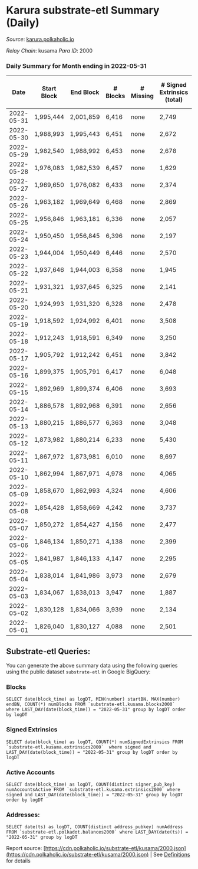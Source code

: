 # Karura substrate-etl Summary (Daily)

_Source_: [karura.polkaholic.io](https://karura.polkaholic.io)

*Relay Chain*: kusama
*Para ID*: 2000



### Daily Summary for Month ending in 2022-05-31


| Date | Start Block | End Block | # Blocks | # Missing | # Signed Extrinsics (total) | # Active Accounts | # Addresses with Balances | # Events | # Transfers | # XCM Transfers In | # XCM Transfers Out |
| ---- | ----------- | --------- | -------- | --------- | --------------------------- | ----------------- | ------------------------- | -------- | ----------- | ------------------ | ------------------- |
| 2022-05-31 | 1,995,444 | 2,001,859 | 6,416 | none  | 2,749 | 375 | 89,097 | 101,645 | 16,148 ($1,923,185.69) | 235 ($439,435.93) | 266 ($463,521.13) |
| 2022-05-30 | 1,988,993 | 1,995,443 | 6,451 | none  | 2,672 | 428 | 89,079 | 101,102 | 16,129 ($1,456,791.29) | 161 ($163,419.15) | 162 ($130,492.82) |
| 2022-05-29 | 1,982,540 | 1,988,992 | 6,453 | none  | 2,678 | 387 | 89,065 | 102,672 | 16,926 ($1,072,993.46) | 115 ($108,697.78) | 121 ($127,804.79) |
| 2022-05-28 | 1,976,083 | 1,982,539 | 6,457 | none  | 1,629 | 287 | 89,037 | 96,467 | 17,082 ($682,859.38) | 102 ($151,362.74) | 122 ($168,247.86) |
| 2022-05-27 | 1,969,650 | 1,976,082 | 6,433 | none  | 2,374 | 360 | 89,020 | 103,131 | 18,184 ($1,006,638.25) | 149 ($189,044.59) | 150 ($209,903.52) |
| 2022-05-26 | 1,963,182 | 1,969,649 | 6,468 | none  | 2,869 | 357 | 89,002 | 107,093 | 18,693 ($2,300,842.97) | 163 ($263,588.03) | 167 ($971,812.14) |
| 2022-05-25 | 1,956,846 | 1,963,181 | 6,336 | none  | 2,057 | 297 | 88,985 | 99,123 | 17,496 ($1,625,662.78) | 141 ($389,545.66) | 129 ($593,140.47) |
| 2022-05-24 | 1,950,450 | 1,956,845 | 6,396 | none  | 2,197 | 344 | 88,956 | 101,015 | 17,665 ($1,161,190.56) | 176 ($222,956.18) | 154 ($489,658.61) |
| 2022-05-23 | 1,944,004 | 1,950,449 | 6,446 | none  | 2,570 | 401 | 88,943 | 105,073 | 18,359 ($1,813,453.38) | 200 ($359,239.84) | 163 ($383,964.10) |
| 2022-05-22 | 1,937,646 | 1,944,003 | 6,358 | none  | 1,945 | 327 | 88,917 | 97,836 | 17,279 ($788,458.03) | 113 ($178,413.07) | 93 ($188,719.38) |
| 2022-05-21 | 1,931,321 | 1,937,645 | 6,325 | none  | 2,141 | 342 | 88,905 | 99,133 | 17,332 ($1,120,545.25) | 181 ($336,875.20) | 116 ($178,537.39) |
| 2022-05-20 | 1,924,993 | 1,931,320 | 6,328 | none  | 2,478 | 436 | 88,872 | 101,910 | 17,827 ($1,193,707.68) | 160 ($204,773.23) | 114 ($248,148.39) |
| 2022-05-19 | 1,918,592 | 1,924,992 | 6,401 | none  | 3,508 | 555 | 88,834 | 112,434 | 19,260 ($3,600,848.80) | 327 ($519,518.17) | 185 ($581,687.75) |
| 2022-05-18 | 1,912,243 | 1,918,591 | 6,349 | none  | 3,250 | 654 | 88,791 | 108,591 | 18,721 ($2,971,556.90) | 236 ($463,445.76) | 173 ($455,923.99) |
| 2022-05-17 | 1,905,792 | 1,912,242 | 6,451 | none  | 3,842 | 624 | 88,758 | 117,250 | 20,580 ($4,187,565.50) | 340 ($781,787.11) | 244 ($856,795.82) |
| 2022-05-16 | 1,899,375 | 1,905,791 | 6,417 | none  | 6,048 | 1,050 | 88,733 | 138,150 | 24,421 ($10,974,052.89) | 686 ($2,924,993.21) | 390 ($2,631,725.21) |
| 2022-05-15 | 1,892,969 | 1,899,374 | 6,406 | none  | 3,693 | 509 | 88,683 | 114,209 | 21,175 ($5,213,783.57) | 288 ($1,651,821.90) | 215 ($1,667,222.51) |
| 2022-05-14 | 1,886,578 | 1,892,968 | 6,391 | none  | 2,656 | 334 | 88,650 | 105,279 | 20,002 ($3,478,987.16) | 142 ($325,853.14) | 161 ($324,724.24) |
| 2022-05-13 | 1,880,215 | 1,886,577 | 6,363 | none  | 3,048 | 420 | 88,626 | 108,093 | 20,409 ($2,504,064.27) | 163 ($258,938.31) | 180 ($416,301.68) |
| 2022-05-12 | 1,873,982 | 1,880,214 | 6,233 | none  | 5,430 | 562 | 88,608 | 127,481 | 23,231 ($7,896,508.26) | 293 ($1,104,730.08) | 285 ($1,131,593.54) |
| 2022-05-11 | 1,867,972 | 1,873,981 | 6,010 | none  | 8,697 | 650 | 88,581 | 150,393 | 26,112 ($13,696,302.28) | 384 ($840,813.08) | 361 ($1,249,062.41) |
| 2022-05-10 | 1,862,994 | 1,867,971 | 4,978 | none  | 4,065 | 483 | 88,542 | 95,764 | 17,951 ($4,842,639.63) | 235 ($547,681.36) | 207 ($444,771.20) |
| 2022-05-09 | 1,858,670 | 1,862,993 | 4,324 | none  | 4,606 | 610 | 88,514 | 80,306 | 16,650 ($4,432,972.65) | 243 ($333,721.79) | 189 ($318,651.68) |
| 2022-05-08 | 1,854,428 | 1,858,669 | 4,242 | none  | 3,737 | 501 | 88,539 | 71,845 | 15,166 ($4,175,323.19) | 162 ($323,512.64) | 131 ($251,851.95) |
| 2022-05-07 | 1,850,272 | 1,854,427 | 4,156 | none  | 2,477 | 505 | 88,526 | 61,554 | 13,358 ($1,690,534.79) | 103 ($136,461.95) | 134 ($407,346.01) |
| 2022-05-06 | 1,846,134 | 1,850,271 | 4,138 | none  | 2,399 | 379 | 88,491 | 61,587 | 13,375 ($1,899,071.77) | 106 ($262,973.92) | 121 ($339,039.46) |
| 2022-05-05 | 1,841,987 | 1,846,133 | 4,147 | none  | 2,295 | 347 | 88,467 | 60,656 | 13,188 ($1,974,065.27) | 120 ($208,964.84) | 104 ($184,038.76) |
| 2022-05-04 | 1,838,014 | 1,841,986 | 3,973 | none  | 2,679 | 367 | 88,423 | 62,171 | 13,532 ($3,266,183.68) | 133 ($217,815.76) | 123 ($171,077.92) |
| 2022-05-03 | 1,834,067 | 1,838,013 | 3,947 | none  | 1,887 | 327 | 88,418 | 55,387 | 12,228 ($1,104,639.56) | 103 ($123,203.14) | 94 ($88,072.67) |
| 2022-05-02 | 1,830,128 | 1,834,066 | 3,939 | none  | 2,134 | 356 | 88,403 | 57,391 | 12,631 ($1,434,188.53) | 101 ($377,252.92) | 99 ($281,294.77) |
| 2022-05-01 | 1,826,040 | 1,830,127 | 4,088 | none  | 2,501 | 416 |  | 61,579 | 13,499 ($1,449,520.10) | 124 ($176,810.95) | 123 ($217,553.62) |

## Substrate-etl Queries:
You can generate the above summary data using the following queries using the public dataset `substrate-etl` in Google BigQuery:


### Blocks
```
SELECT date(block_time) as logDT, MIN(number) startBN, MAX(number) endBN, COUNT(*) numBlocks FROM `substrate-etl.kusama.blocks2000`  where LAST_DAY(date(block_time)) = "2022-05-31" group by logDT order by logDT
```


### Signed Extrinsics
```
SELECT date(block_time) as logDT, COUNT(*) numSignedExtrinsics FROM `substrate-etl.kusama.extrinsics2000`  where signed and LAST_DAY(date(block_time)) = "2022-05-31" group by logDT order by logDT
```


### Active Accounts
```
SELECT date(block_time) as logDT, COUNT(distinct signer_pub_key) numAccountsActive FROM `substrate-etl.kusama.extrinsics2000` where signed and LAST_DAY(date(block_time)) = "2022-05-31" group by logDT order by logDT
```


### Addresses:
```
SELECT date(ts) as logDT, COUNT(distinct address_pubkey) numAddress FROM `substrate-etl.polkadot.balances2000` where LAST_DAY(date(ts)) = "2022-05-31" group by logDT
```



Report source: [https://cdn.polkaholic.io/substrate-etl/kusama/2000.json](https://cdn.polkaholic.io/substrate-etl/kusama/2000.json) | See [Definitions](/DEFINITIONS.md) for details
